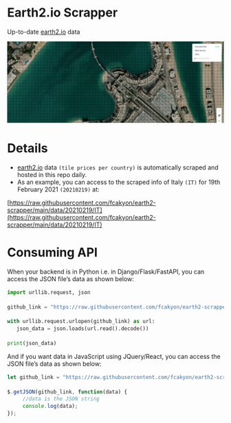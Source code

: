 # Earth2.io Scrapper
Up-to-date [earth2.io](https://earth2.io/) data

<img width="1100" alt="teaser" src="./static/cover.png">

# Details
- [earth2.io](https://earth2.io/) data `(tile prices per country)` is automatically scraped and hosted in this repo daily.
- As an example, you can access to the scraped info of Italy `(IT)` for 19th February 2021 `(20210219)` at:

[https://raw.githubusercontent.com/fcakyon/earth2-scrapper/main/data/20210219/IT](https://raw.githubusercontent.com/fcakyon/earth2-scrapper/main/data/20210219/IT)

# Consuming API
When your backend is in Python i.e. in Django/Flask/FastAPI, you can access the JSON file’s data as shown below:

```python
import urllib.request, json

github_link = "https://raw.githubusercontent.com/fcakyon/earth2-scrapper/main/data/20210219/IT"

with urllib.request.urlopen(github_link) as url: 
   json_data = json.loads(url.read().decode())
   
print(json_data)
```

And if you want data in JavaScript using JQuery/React, you can access the JSON file’s data as shown below:
```js
let github_link = "https://raw.githubusercontent.com/fcakyon/earth2-scrapper/main/data/20210219/IT";

$.getJSON(github_link, function(data) {
     //data is the JSON string
     console.log(data);
});
```
